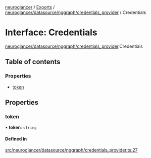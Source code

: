 [neuroglancer](../README.md) / [Exports](../modules.md) / [neuroglancer/datasource/nggraph/credentials\_provider](../modules/neuroglancer_datasource_nggraph_credentials_provider.md) / Credentials

# Interface: Credentials

[neuroglancer/datasource/nggraph/credentials_provider](../modules/neuroglancer_datasource_nggraph_credentials_provider.md).Credentials

## Table of contents

### Properties

- [token](neuroglancer_datasource_nggraph_credentials_provider.Credentials.md#token)

## Properties

### token

• **token**: `string`

#### Defined in

[src/neuroglancer/datasource/nggraph/credentials_provider.ts:27](https://github.com/ActiveBrainAtlas2/neuroglancer/blob/91617476/src/neuroglancer/datasource/nggraph/credentials_provider.ts#L27)
